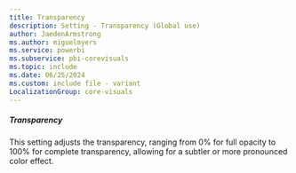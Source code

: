 ```yaml
---
title: Transparency
description: Setting - Transparency (Global use)
author: JaedenArmstrong
ms.author: miguelmyers
ms.service: powerbi
ms.subservice: pbi-corevisuals
ms.topic: include
ms.date: 06/25/2024
ms.custom: include file - variant
LocalizationGroup: core-visuals
---
```

##### Transparency

This setting adjusts the transparency, ranging from 0% for full opacity to 100% for complete transparency, allowing for a subtler or more pronounced color effect.
